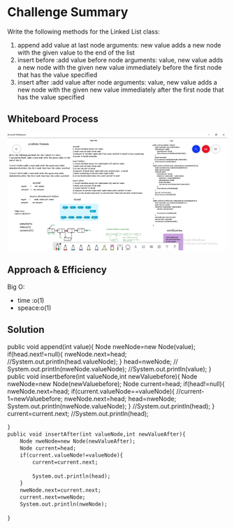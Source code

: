 
# Challenge Summary
Write the following methods for the Linked List class:

1. append add value at last node
arguments: new value
adds a new node with the given value to the end of the list
2. insert before :add value before node
arguments: value, new value
adds a new node with the given new value immediately before the first node that has the value specified
3. insert after :add value after node
arguments: value, new value
adds a new node with the given new value immediately after the first node that has the value specified

## Whiteboard Process
![linked-list-insertions](newcode06.PNG)

## Approach & Efficiency
Big O:
* time :o(1)
* speace:o(1)

## Solution
   public void append(int value){
        Node nweNode=new Node(value);
        if(head.next!=null){
            nweNode.next=head;
            //System.out.println(head.valueNode);
        }
        head=nweNode;
       // System.out.println(nweNode.valueNode);
        //System.out.println(value);
    }
    public void insertbefore(int valueNode,int newValuebefore){
        Node nweNode=new Node(newValuebefore);
        Node current=head;
        if(head!=null){
            nweNode.next=head;
            if(current.valueNode==valueNode){
                //current-1=newValuebefore;
                nweNode.next=head;
                head=nweNode;
                System.out.println(nweNode.valueNode);
            }
            //System.out.println(head);
        }
        current=current.next;
        //System.out.println(head);

    }
    public void insertAfter(int valueNode,int newValueAfter){
        Node nweNode=new Node(newValueAfter);
        Node current=head;
        if(current.valueNode!=valueNode){
            current=current.next;

            System.out.println(head);
        }
        nweNode.next=current.next;
        current.next=nweNode;
        System.out.println(nweNode);

    }